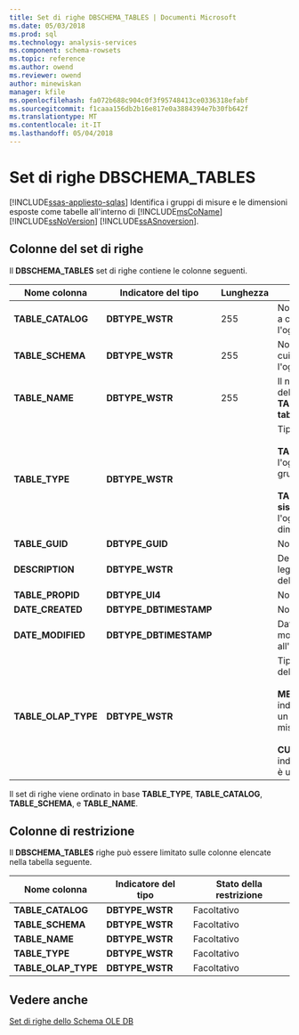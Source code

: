 ```yaml
---
title: Set di righe DBSCHEMA_TABLES | Documenti Microsoft
ms.date: 05/03/2018
ms.prod: sql
ms.technology: analysis-services
ms.component: schema-rowsets
ms.topic: reference
ms.author: owend
ms.reviewer: owend
author: minewiskan
manager: kfile
ms.openlocfilehash: fa072b688c904c0f3f95748413ce0336318efabf
ms.sourcegitcommit: f1caaa156db2b16e817e0a3884394e7b30fb642f
ms.translationtype: MT
ms.contentlocale: it-IT
ms.lasthandoff: 05/04/2018
---
```

# <a name="dbschematables-rowset"></a>Set di righe DBSCHEMA_TABLES
[!INCLUDE[ssas-appliesto-sqlas](../../../includes/ssas-appliesto-sqlas.md)]
  Identifica i gruppi di misure e le dimensioni esposte come tabelle all'interno di [!INCLUDE[msCoName](../../../includes/msconame-md.md)] [!INCLUDE[ssNoVersion](../../../includes/ssnoversion-md.md)] [!INCLUDE[ssASnoversion](../../../includes/ssasnoversion-md.md)].  
  
## <a name="rowset-columns"></a>Colonne del set di righe  
 Il **DBSCHEMA_TABLES** set di righe contiene le colonne seguenti.  
  
|Nome colonna|Indicatore del tipo|Lunghezza|Description|  
|-----------------|--------------------|------------|-----------------|  
|**TABLE_CATALOG**|**DBTYPE_WSTR**|255|Nome del catalogo a cui appartiene l'oggetto.|  
|**TABLE_SCHEMA**|**DBTYPE_WSTR**|255|Nome del cubo a cui appartiene l'oggetto.|  
|**TABLE_NAME**|**DBTYPE_WSTR**|255|Il nome dell'oggetto, se **TABLE_TYPE** è **tabella**.|  
|**TABLE_TYPE**|**DBTYPE_WSTR**||Tipo della tabella.<br /><br /> **TABELLA** indica l'oggetto è un gruppo di misure.<br /><br /> **TABELLA di sistema** indica l'oggetto è una dimensione.|  
|**TABLE_GUID**|**DBTYPE_GUID**||Non supportato.|  
|**DESCRIPTION**|**DBTYPE_WSTR**||Descrizione leggibile dell'oggetto.|  
|**TABLE_PROPID**|**DBTYPE_UI4**||Non supportato.|  
|**DATE_CREATED**|**DBTYPE_DBTIMESTAMP**||Non supportato.|  
|**DATE_MODIFIED**|**DBTYPE_DBTIMESTAMP**||Data dell'ultima modifica apportata all'oggetto.|  
|**TABLE_OLAP_TYPE**|**DBTYPE_WSTR**||Tipo OLAP dell'oggetto.<br /><br /> **MEASURE_GROUP** indica l'oggetto è un gruppo di misure.<br /><br /> **CUBE_DIMENSION** indicato l'oggetto è una dimensione.|  
  
 Il set di righe viene ordinato in base **TABLE_TYPE**, **TABLE_CATALOG**, **TABLE_SCHEMA**, e **TABLE_NAME**.  
  
## <a name="restriction-columns"></a>Colonne di restrizione  
 Il **DBSCHEMA_TABLES** righe può essere limitato sulle colonne elencate nella tabella seguente.  
  
|Nome colonna|Indicatore del tipo|Stato della restrizione|  
|-----------------|--------------------|-----------------------|  
|**TABLE_CATALOG**|**DBTYPE_WSTR**|Facoltativo|  
|**TABLE_SCHEMA**|**DBTYPE_WSTR**|Facoltativo|  
|**TABLE_NAME**|**DBTYPE_WSTR**|Facoltativo|  
|**TABLE_TYPE**|**DBTYPE_WSTR**|Facoltativo|  
|**TABLE_OLAP_TYPE**|**DBTYPE_WSTR**|Facoltativo|  
  
## <a name="see-also"></a>Vedere anche  
 [Set di righe dello Schema OLE DB](../../../analysis-services/schema-rowsets/ole-db/ole-db-schema-rowsets.md)  
  
  
